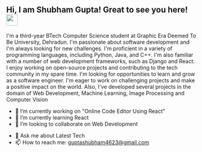 ## Hi, I am Shubham Gupta! Great to see you here! <img src="https://raw.githubusercontent.com/aemmadi/aemmadi/master/wave.gif" width="30px">

I'm a third-year BTech Computer Science student at Graphic Era Deemed To Be University, Dehradun. I'm passionate about software development and I'm always looking for new challenges. I'm proficient in a variety of programming languages, including Python, Java, and C++. I'm also familiar with a number of web development frameworks, such as Django and React. I enjoy working on open-source projects and contributing to the tech community in my spare time.
I'm looking for opportunities to learn and grow as a software engineer. I'm eager to work on challenging projects and make a positive impact on the world.
Also, I've developed several projects in the domain of Web Development, Machine Learning, Image Processing and Computer Vision
<!--    -->

- 🔭 I’m currently working on "Online Code Editor Using React"
- 🌱 I’m currently learning React
- 👯 I’m looking to collaborate on Web Development
<!--- 🤔 I’m looking for help with ... -->
- 💬 Ask me about Latest Tech
- 📫 How to reach me: guptashubham4623@gmail.com
<!--- 😄 Pronouns: ...
- ⚡ Fun fact: ...
-->

